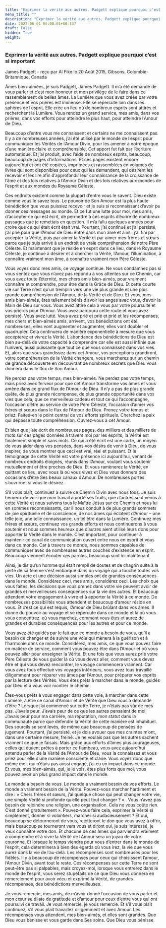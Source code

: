```yaml
---
title: "Exprimer la vérité aux autres. Padgett explique pourquoi c’est si important"
menu_title: ""
description: "Exprimer la vérité aux autres. Padgett explique pourquoi c’est si important"
date: 2022-06-01 06:00:01+00:137
draft: False
hidden: True
weight:
---
```

### Exprimer la vérité aux autres. Padgett explique pourquoi c’est si important

James Padgett - reçu par Al Fike le 20 Août 2015, Gibsons, Colombie-Britannique, Canada

Âmes bien-aimées, je suis Padgett, James Padgett. Il m’a été demandé de vous parler et c’est mon honneur et mon privilège de le faire dans ce rassemblement de belles âmes. La Lumière que vous avez créée par votre présence et vos prières est immense. Elle se répercute loin dans les sphères de l’esprit. Elle crée un lieu où de nombreux esprits sont attirés et recherchent la Lumière. Vous rendez un grand service, mes amis, dans vos prières, dans vos efforts pour atteindre le plus haut, pour atteindre l’Amour de Dieu.

Beaucoup d’entre vous me connaissent et certains ne me connaissent pas. Il y a de nombreuses années, j’ai été utilisé par le monde de l’esprit pour communiquer les Vérités de l’Amour Divin, pour les amener à notre époque d’une manière claire et compréhensible. Cet apport fut fait par l’écriture automatique. Et j’ai produit, avec l’aide de nombreux esprits, beaucoup, beaucoup de pages d’informations. Et ces pages existent encore aujourd’hui et ont été copiées, imprimées et rassemblées en volumes de livres qui sont disponibles pour ceux qui les demandent, qui désirent les recevoir et les lire afin d’approfondir leur connaissance de la croissance de l’âme et des lois relatives à l’Amour Divin et des lois relatives aux mondes de l’esprit et aux mondes du Royaume Céleste.

Ces endroits existent comme la plupart d’entre vous le savent. Dieu existe comme vous le savez tous. Le pouvoir de Son Amour est la plus haute bénédiction que vous puissiez recevoir et je suis si reconnaissant d’avoir pu donner ces messages au monde. Et ce fut une lutte pour moi, mes amis, d’accepter ce qui est écrit, de permettre à ces esprits d’écrire de nombreux passages que je remettais en question. Il m’a fallu quelques années pour croire que ce qui était écrit était vrai. Pourtant, j’ai continué et j’ai persisté, j’ai prié pour que l’Amour de Dieu entre dans mon âme et ainsi, j’ai fini par accepter la Vérité, puis par aimer la Vérité et par aimer mes frères et sœurs parce que je suis arrivé à un endroit de vraie compréhension de notre Père Céleste. Et maintenant que je réside en esprit dans ce lieu, dans le Royaume Céleste, je continue à désirer et à chercher la Vérité, l’Amour, l’illumination, à connaître vraiment mon âme, à connaître vraiment mon Père Céleste.

Vous voyez donc mes amis, ce voyage continue. Ne vous condamnez pas si vous sentez que vous n’avez pas répondu à vos attentes sur ce Chemin, car vous avez toute l’éternité, mes chers amis bien-aimés, pour vraiment connaître et comprendre, pour être dans la Grâce de Dieu. Et cette courte vie sur Terre n’est qu’un tremplin vers une vie plus grande et une plus grande compréhension de l’Amour, de la Vérité et de Dieu. Et vous, mes amis bien-aimés, êtes tellement bénis d’avoir les anges avec vous, d’avoir la Main de Dieu sur vous. Vous avez attiré cela à vous par votre poursuite et vos prières pour l’Amour. Vous avez parcouru cette route et vous avez persisté. Vous avez lutté. Vous avez prié et prié et prié et les récompenses, mes chers et bien-aimés amis, arrivent, vos bénédictions ont été nombreuses, elles vont augmenter et augmenter, elles vont doubler et quadrupler. Cela continuera de manière exponentielle à mesure que vous accepterez et vivrez la Vérité. L’abondance des bénédictions de Dieu est bien au-delà de votre capacité à comprendre car elle est aussi infinie que l’univers, aussi puissante que tout ce que vous connaissez dans vos vies. Et, alors que vous grandissez dans cet Amour, vos perceptions grandiront, votre compréhension de la Vérité changera, vous marcherez sur un chemin de grande découverte en découvrant de nombreux secrets que Dieu vous donnera dans le flux de Son Amour.

Ne perdez pas votre temps, mes bien-aimés. Ne perdez pas votre temps, mais priez avec ferveur pour que cet Amour transforme vos âmes et vous amène dans ce grand flux de l’Amour de Dieu. Il n’y a pas de plus grande quête, de plus grande récompense, de plus grande opportunité dans vos vies que cela, que ce merveilleux cadeau et tout ce qui l’accompagne, l’occasion d’être au service de votre Père Céleste, l’occasion d’aimer vos frères et sœurs dans le flux de l’Amour de Dieu. Prenez votre temps et priez. Faites-en le point central de vos efforts spirituels. Cherchez la paix qui dépasse toute compréhension. Ouvrez-vous à cet Amour.

Et bien que j’aie écrit de nombreuses pages, des milliers et des milliers de mots sur ces pages données à travers moi par les esprits, la Vérité est finalement simple et sans mots. Ce qui a été écrit est une carte, un moyen de vous aider dans vos pensées, dans vos désirs de venir à Dieu, de vous inspirer, de vous montrer que ceci est vrai, réel et puissant. Et le témoignage de cette Vérité est votre présence ici aujourd’hui, venant de nombreux endroits éloignés, réunis dans l’Amour, voulant vous soutenir mutuellement et être proches de Dieu. Et vous ramènerez la Vérité, en quittant ce lieu, avec vous là où vous vivez et Dieu vous donnera des occasions d’être Ses beaux canaux d’Amour. De nombreuses portes s’ouvriront si vous le désirez.

S’il vous plaît, continuez à suivre ce Chemin Divin avec nous tous. Je suis heureux de voir que mon travail a porté ses fruits, que d’autres sont venus à cette Vérité et nous suivons tous le Maître Jésus sur ce Chemin et nous lui en sommes reconnaissants, car il nous conduit à de plus grands sommets de joie spirituelle et de conscience, de nos âmes qui éclatent d’Amour – une telle joie, une telle connaissance, un tel être dans la Lumière. Continuez mes frères et sœurs, continuez vos grands efforts et nous continuerons à vous soutenir et nous sommes heureux que d’autres aient utilisé leurs dons pour apporter la Vérité dans le monde. C’est important, pour continuer à maintenir ce canal de communication ouvert entre nous en esprit et vous dans ce monde. Car à travers ce monde, nous sommes capables de communiquer avec de nombreuses autres couches d’existence en esprit. Beaucoup viennent écouter ces paroles, beaucoup sont ici maintenant.

Ainsi, je dis qu’un homme qui était rempli de doutes et de chagrin suite à la perte de sa femme s’est embarqué dans un voyage qui a touché toutes vos vies. Un acte et une décision aussi simples ont de grandes conséquences dans le monde. Considérez ceci, mes amis, considérez ceci. Les choix que vous faites, les décisions que vous prenez dans votre vie peuvent avoir de grandes et merveilleuses conséquences sur la vie des autres. Et beaucoup attendent votre engagement à vivre et à apporter la Vérité à ce monde. De nombreuses possibilités vous attendent et beaucoup d’amour réside en vous. Et c’est ce qui est requis, l’Amour de Dieu brûlant dans vos âmes. Il donne du pouvoir au voyage et se répercute dans ce monde et là où vous vous concentrez, où vous marchez, comment vous êtes et aurez de grandes et durables conséquences pour les autres et pour ce monde.

Vous avez été guidés par le fait que ce monde a besoin de vous, qu’il a besoin de changer et de suivre une voie qui mènera à la guérison et à l’harmonie dans ce monde. Considérez, mes amis, ce que vous pouvez faire en matière de service, comment vous pouvez être dans l’Amour et où vous pouvez aller pour enseigner la Vérité. Et une fois que vous aurez prié votre Père Céleste de vous guider là où vous devez aller, comment vous devez être et qui vous devez rencontrer, le voyage commencera vraiment. Car vous avez tous effectué vos voyages intérieurs, vous avez tous travaillé diligemment pour réparer vos âmes par l’Amour, pour préparer vos esprits par la lecture des Vérités. Vous êtes prêts à marcher dans le monde, guidés par Dieu et à vous voir montrer le chemin.

Êtes-vous prêts à vous engager dans cette voie, à marcher dans cette Lumière, à être ce canal d’Amour et de Vérité que Dieu vous a demandé d’être ? Lorsque j’ai commencé sur cette Terre, je n’étais pas sûr de mes pas. J’avais peur. J’avais peur de ce que les autres pensaient de moi. J’avais peur pour ma carrière, ma réputation, mon statut dans la communauté parce que défendre la Vérité de cette manière est inhabituel. Des sourcils se sont levés, de même que beaucoup de pensées de jugement. Pourtant, j’ai persisté, et je dois avouer que mes craintes m’ont, dans une certaine mesure, freiné. Je ne voulais pas que les autres sachent vraiment ce que je faisais. Mais grâce aux efforts d’âmes plus courageuses, celles qui étaient prêtes à porter ce flambeau, vous avez aujourd’hui entendu parler de la Vérité de l’Amour de Dieu, vous la connaissez et vous priez pour elle d’une manière consciente et claire. Vous voyez donc que même moi, qui n’étais pas aussi engagé, j’ai eu un impact dans ce monde. Et vous, mes bien-aimés, qui, je le vois, êtes plus forts que moi, vous pouvez avoir un plus grand impact dans le monde.

Le monde a besoin de vous. Le monde a vraiment besoin de vos efforts. Le monde a vraiment besoin de la Vérité. Pouvez-vous marcher hardiment et dire :  » Chers frères et sœurs, j’ai quelque chose qui peut changer votre vie, une simple Vérité si profonde qu’elle peut tout changer ? « . Vous n’avez pas besoin de rejoindre une religion, une organisation. Cela ne vous coûte rien. C’est donné gratuitement ». Pouvez-vous faire cela, exprimer la Vérité si simplement, donner si volontiers, marcher si audacieusement ? Et oui, beaucoup se détourneront de vous, rejetteront le don que vous avez à offrir, mais beaucoup se tourneront vers vous et diront oui, je suis intéressé, je veux connaître votre don. Et chacune de ces âmes qui parviendra vraiment à comprendre et à vivre la Vérité de l’Amour sera un joyau de votre couronne. Et lorsque le temps viendra pour vous d’entrer dans le monde de l’esprit, cela déterminera à bien des égards où vous irez, la vie que vous aurez dans la vie de l’au-delà. Les récompenses sont nombreuses pour les fidèles. Il y a beaucoup de récompenses pour ceux qui choisissent l’amour, l’Amour Divin, avant tout le reste. Ces récompenses sur cette Terre ne sont peut-être pas si palpables, mais croyez-moi, lorsque vous entrerez dans le monde de l’esprit, vous serez stupéfaits de ce que Dieu vous donnera en remerciement pour avoir vécu et exprimé la Vérité, de grandes récompenses, des bénédictions merveilleuses.

Je vous remercie, mes amis, de m’avoir donné l’occasion de vous parler et mon cœur se dilate de gratitude et d’amour pour ceux d’entre vous qui ont poursuivi ce travail. Je vous remercie, je vous remercie. Et s’il vous plaît continuez, s’il vous plaît travaillez diligemment et avec Amour. Les récompenses vous attendent, mes bien-aimés, et elles sont grandes. Que Dieu vous bénisse et vous garde dans Ses soins. Que Dieu vous bénisse.



